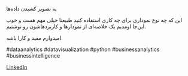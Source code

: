 به تصویر کشیدن داده‌ها

این که چه نوع نموداری برای چه کاری استفاده کنید طبیعتا خیلی مهم هست و خوب این‌جا اومدیم یک خلاصه‌ای از نمودارها و کاربردهاشون رو نوشتیم.

امیدوارم مفید و کارا باشه.

#dataanalytics #datavisualization #python #businessanalytics #businessintelligence




[LinkedIn](https://www.linkedin.com/posts/mkarimi21_%D8%A8%D9%87-%D8%AA%D8%B5%D9%88%DB%8C%D8%B1-%DA%A9%D8%B4%DB%8C%D8%AF%D9%86-%D8%AF%D8%A7%D8%AF%D9%87-%D9%87%D8%A7-activity-7056515460606877696-vXaw?utm_source=share&utm_medium=member_desktop)

